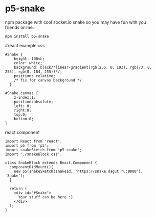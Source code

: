 # p5-snake
npm package with cool socket.io snake so you may have fun with you friends online.

```
npm install p5-snake
```


#react example
css
```
#Snake {
    height: 100vh;
    color: white;
    background: black/*linear-gradient(rgb(255, 0, 193), rgb(73, 0, 255), rgb(0, 184, 255))*/;
    position: relative;
    /* fix for canvas background */
  }

#Snake canvas {
    z-index:1;
    position:absolute;
    left: 0;
    right:0;
    top:0;
    bottom:0;
}
````

react component

```
import React from 'react';
import p5 from 'p5';
import snakeSketch from 'p5-snake';
import './snakeBlock.css';

class SnakeBlock extends React.Component {
  componentDidMount(){
    new p5(snakeSketch(snakeId, 'https://snake.dagut.ru:8080'), 'Snake');
  }

  return (
    <div id="#Snake">
      Your stuff can be here :)
    </div>
  );
}
```

